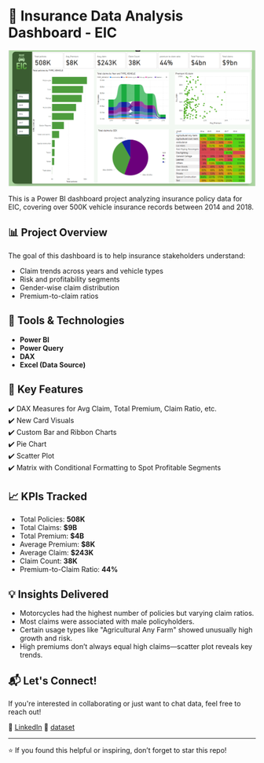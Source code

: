 # 🚗 Insurance Data Analysis Dashboard - EIC

![Dashboard Preview](https://github.com/PoojaSubrahmanyam/Insurance-Data-Analysis-Dashboard---EIC/blob/d48ae284b41a5e1b11e714228983df0c8d1ac9b2/insurance%20project%20png.png)

This is a Power BI dashboard project analyzing insurance policy data for EIC, covering over 500K vehicle insurance records between 2014 and 2018.

## 📊 Project Overview

The goal of this dashboard is to help insurance stakeholders understand:

- Claim trends across years and vehicle types
- Risk and profitability segments
- Gender-wise claim distribution
- Premium-to-claim ratios

## 🔧 Tools & Technologies

- **Power BI**
- **Power Query**
- **DAX**
- **Excel (Data Source)**

## 🧠 Key Features

✔️ DAX Measures for Avg Claim, Total Premium, Claim Ratio, etc.  
✔️ New Card Visuals  
✔️ Custom Bar and Ribbon Charts  
✔️ Pie Chart  
✔️ Scatter Plot  
✔️ Matrix with Conditional Formatting to Spot Profitable Segments  
 
## 📈 KPIs Tracked

- Total Policies: **508K**
- Total Claims: **$9B**
- Total Premium: **$4B**
- Average Premium: **$8K**
- Average Claim: **$243K**
- Claim Count: **38K**
- Premium-to-Claim Ratio: **44%**

## 💡 Insights Delivered

- Motorcycles had the highest number of policies but varying claim ratios.
- Most claims were associated with male policyholders.
- Certain usage types like "Agricultural Any Farm" showed unusually high growth and risk.
- High premiums don’t always equal high claims—scatter plot reveals key trends.

## 📬 Let's Connect!

If you're interested in collaborating or just want to chat data, feel free to reach out!

 
🔗 [LinkedIn](linkedin.com/in/pooja-subrahmanyam) 
🔗 [dataset](https://data.mendeley.com/datasets/34nfrk36dt/1)  


---

⭐ If you found this helpful or inspiring, don’t forget to star this repo!

